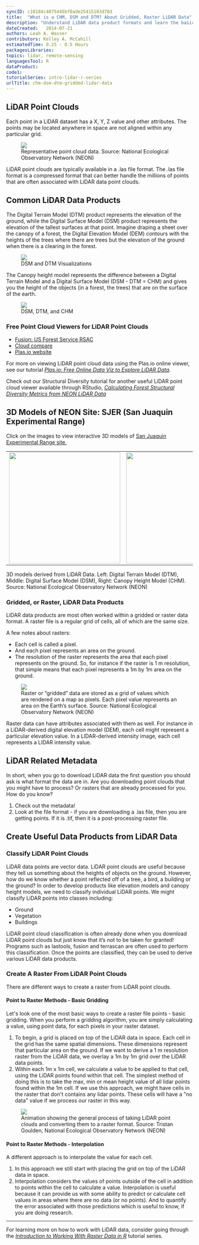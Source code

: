 ```yaml
---
syncID: c10184c4075445bf8ade25415103d78d
title:  "What is a CHM, DSM and DTM? About Gridded, Raster LiDAR Data"
description: "Understand LiDAR data product formats and learn the basics of how a LiDAR data are processed."
dateCreated:   2014-07-21 
authors: Leah A. Wasser
contributors: Kelley A. McCahill
estimatedTime: 0.25 - 0.5 Hours
packagesLibraries:
topics: lidar, remote-sensing
languagesTool: R
dataProduct:
code1:
tutorialSeries: intro-lidar-r-series
urlTitle: chm-dsm-dtm-gridded-lidar-data
---
```


## LiDAR Point Clouds 
Each point in a LiDAR dataset has a X, Y, Z value and other attributes. The 
points may be located anywhere in space are not aligned within any particular 
grid.

 <figure>
	<a href="https://raw.githubusercontent.com/NEONScience/NEON-Data-Skills/main/graphics/lidar-point-clouds/Lidar_points.png" target="_blank">
	<img src="https://raw.githubusercontent.com/NEONScience/NEON-Data-Skills/main/graphics/lidar-point-clouds/Lidar_points.png"></a>
	<figcaption> Representative point cloud data. Source: National Ecological 
	Observatory Network (NEON)  
	</figcaption>
</figure>

LiDAR point clouds are typically available in a .las file format. The .las file 
format is a compressed format that can better handle the millions of points that 
are often associated with LiDAR data point clouds.


## Common LiDAR Data Products

The Digital Terrain Model (DTM) product represents the elevation of the ground, while
the Digital Surface Model (DSM) product represents the elevation of the tallest
surfaces at that point. Imagine draping 
a sheet over the canopy of a forest, the Digital Elevation Model (DEM) contours with
the heights of the trees where there are trees but the elevation of the ground when
there is a clearing in the forest. 

 <figure>
	<a href="https://raw.githubusercontent.com/NEONScience/NEON-Data-Skills/main/graphics/lidar-derived-products/DSM-DTM.png" target="_blank">
		<img src="https://raw.githubusercontent.com/NEONScience/NEON-Data-Skills/main/graphics/lidar-derived-products/DSM-DTM.png">
	</a>
	<figcaption>
		DSM and DTM Visualizations
	</figcaption>
</figure>


The Canopy height model represents the difference between a Digital Terrain Model and a
Digital Surface Model (DSM - DTM = CHM) and gives you the height of the objects (in a
forest, the trees) that are on the surface of the earth.

 <figure>
	<a href="https://raw.githubusercontent.com/NEONScience/NEON-Data-Skills/main/graphics/lidar-derived-products/lidarTree-height.png" target="_blank">
		<img src="https://raw.githubusercontent.com/NEONScience/NEON-Data-Skills/main/graphics/lidar-derived-products/lidarTree-height.png">
	</a>
	<figcaption>
		DSM, DTM, and CHM
	</figcaption>
</figure>


### Free Point Cloud Viewers for LiDAR Point Clouds
- <a href="http://www.fs.fed.us/eng/rsac/fusion/" target="_blank">Fusion: US Forest
Service RSAC</a>
- <a href="http://www.danielgm.net/cc/" target="_blank">Cloud compare</a>
- <a href="http://plas.io" target="_blank">Plas.io website</a>

For more on viewing LiDAR point cloud data using the Plas.io online
viewer, see our tutorial 
<a href="https://www.neonscience.org/plasio-view-pointclouds" target="_blank">
*Plas.io: Free Online Data Viz to Explore LiDAR Data*</a>. 

Check out our Structural Diversity tutorial for another useful LiDAR point cloud viewer
available through RStudio,
<a href="https://www.neonscience.org/structural-diversity-discrete-return">
*Calculating Forest Structural Diversity Metrics from NEON LiDAR Data* </a>


## 3D Models of NEON Site: SJER (San Juaquin Experimental Range) 

Click on the images to view interactive 3D models of <a href="https://www.neonscience.org/field-sites/field-sites-map/SJER">San Juaquin Experimental Range site.</a>

<table><tr>
<td> <img src="https://raw.githubusercontent.com/NEONScience/NEON-Data-Skills/main/graphics/lidar-derived-products/dem.png" width="300"> </td>
<td> <img src="https://raw.githubusercontent.com/NEONScience/NEON-Data-Skills/main/graphics/lidar-derived-products/dsm.png" width="300"> </td>
<td> <img src="https://raw.githubusercontent.com/NEONScience/NEON-Data-Skills/main/graphics/lidar-derived-products/chm.png" width="300"> </td>
</table>
<figcaption> 3D models derived from LiDAR Data. Left: Digital Terrain Model (DTM), Middle: Digital Surface Model (DSM), Right: Canopy Height Model (CHM). Source: National Ecological Observatory Network (NEON)  
</figcaption>

### Gridded, or Raster, LiDAR Data Products
LiDAR data products are most often worked within a gridded or raster data format. 
A raster file is a regular grid of cells, all of which are the same size. 

A few notes about rasters:  

*  Each cell is called a pixel. 
*  And each pixel represents an area on the ground. 
*  The resolution of the raster represents the area that each pixel represents 
on the ground. So, for instance if the raster is 1 m resolution, that simple 
means that each pixel represents a 1m by 1m area on the ground.


 <figure>
	<a href="https://raw.githubusercontent.com/NEONScience/NEON-Data-Skills/main/graphics/raster-general/raster_concept.png" target="_blank">
	<img src="https://raw.githubusercontent.com/NEONScience/NEON-Data-Skills/main/graphics/raster-general/raster_concept.png"></a>
	<figcaption> Raster or “gridded” data are stored as a grid of values which are rendered on a map as pixels. Each pixel value represents an area on the 
	Earth’s surface. Source: National Ecological Observatory Network (NEON)  
	</figcaption>
</figure>


Raster data can have attributes associated with them as well. For instance in a 
LiDAR-derived digital elevation model (DEM), each cell might represent a 
particular elevation value. In a LIDAR-derived intensity image, each cell 
represents a LIDAR intensity value.

## LiDAR Related Metadata
In short, when you go to download LiDAR data the first question you should ask 
is what format the data are in. Are you downloading point clouds that you might 
have to process? Or rasters that are already processed for you. How do you know?

1. Check out the metadata! 
2. Look at the file format - if you are downloading a .las file, then you are 
getting points. If it is .tif, then it is a post-processing raster file. 

## Create Useful Data Products from LiDAR Data

### Classify LiDAR Point Clouds

LiDAR data points are vector data. LiDAR point clouds are useful because they 
tell us something about the heights of objects on the ground. However, how do 
we know whether a point reflected off of a tree, a bird, a building or the 
ground? In order to develop products like elevation models and canopy height 
models, we need to classify individual LiDAR points. We might classify LiDAR 
points into classes including:

* Ground
* Vegetation
* Buildings

LiDAR point cloud classification is often already done when you download LiDAR 
point clouds but just know that it’s not to be taken for granted! Programs such 
as lastools, fusion and terrascan are often used to perform this classification. 
Once the points are classified, they can be used to derive various LiDAR data 
products. 


### Create A Raster From LiDAR Point Clouds
There are different ways to create a raster from LiDAR point clouds. 

#### Point to Raster Methods - Basic Gridding
Let's look one of the most basic ways to create a raster file points - basic gridding. 
When you perform a gridding algorithm, you are simply calculating a value, using 
point data, for each pixels in your raster dataset. 

1. To begin, a grid is placed on top of the LiDAR data in space. Each cell in 
the grid has the same spatial dimensions. These dimensions represent that 
particular area on the ground. If we want to derive a 1 m resolution raster 
from the LiDAR data, we overlay a 1m by 1m grid over the LiDAR data points. 
2. Within each 1m x 1m cell, we calculate a value to be applied to that cell, 
using the LiDAR points found within that cell. The simplest method of doing this
is to take the max, min or mean height value of all lidar points found within 
the 1m cell. If we use this approach, we might have cells in the raster that 
don't contains any lidar points. These cells will have a "no data" value if we 
process our raster in this way. 

<figure>
    <a href="https://www.neonscience.org/gridding-interpolation-spatial-data-gif" target="_blank">
    <img src="https://raw.githubusercontent.com/NEONScience/NEON-Data-Skills/main/graphics/lidar-point-clouds/gridding.gif"></a>
    <figcaption> Animation showing the general process of taking LiDAR point clouds and converting them to a raster format. 
    Source: Tristan Goulden, National Ecological Observatory Network (NEON)  
	</figcaption>
</figure>

#### Point to Raster Methods - Interpolation

A different approach is to interpolate the value for each cell. 

1. In this approach we still start with placing the grid on top of the LiDAR 
data in space. 
2. Interpolation considers the values of points outside of the cell in addition
to points within the cell to calculate a value. Interpolation is useful because 
it can provide us with some ability to predict or calculate cell values in areas 
where there are no data (or no points). And to quantify the error associated with those
predictions which is useful to know, if you are doing research. 


***

For learning more on how to work with LiDAR data, consider going through the 
<a href="https://www.neonscience.org/raster-data-series" target="_blank">*Introduction to Working With Raster Data in R*</a> 
tutorial series.  
